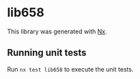 # lib658

This library was generated with [Nx](https://nx.dev).

## Running unit tests

Run `nx test lib658` to execute the unit tests.
